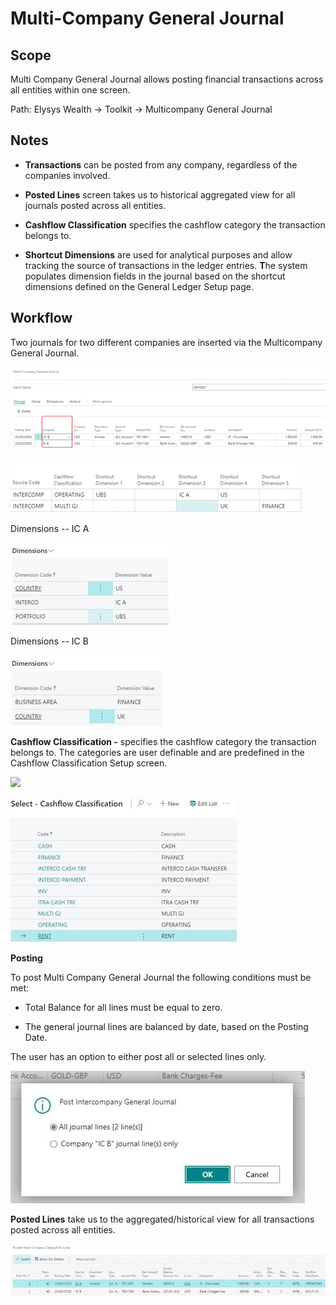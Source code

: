 
# Multi-Company General Journal

## Scope 

Multi Company General Journal allows posting financial transactions
across all entities within one screen.

Path: Elysys Wealth -\> Toolkit -\> Multicompany General Journal

## Notes

-   **Transactions** can be posted from any company, regardless of the
    companies involved.

-   **Posted Lines** screen takes us to historical aggregated view for
    all journals posted across all entities.

-   **Cashflow Classification** specifies the cashflow category the
    transaction belongs to.

-   **Shortcut Dimensions** are used for analytical purposes and allow
    tracking the source of transactions in the ledger entries. **T**he
    system populates dimension fields in the journal based on the
    shortcut dimensions defined on the General Ledger Setup page.

## Workflow 

Two journals for two different companies are inserted via the
Multicompany General Journal.

![](../../assets/img/MulticompanyGeneralJournal/image001.png)

![](../../assets/img/MulticompanyGeneralJournal/image002.png)

Dimensions -- IC A

![](../../assets/img/MulticompanyGeneralJournal/image003.png)

Dimensions -- IC B

![](../../assets/img/MulticompanyGeneralJournal/image004.png)

**Cashflow Classification -** specifies the cashflow category the
transaction belongs to. The categories are user definable and are
predefined in the Cashflow Classification Setup screen. 

![](../../assets/img/MulticompanyGeneralJournal/image00e5.png)

![](../../assets/img/MulticompanyGeneralJournal/image006.png)

**Posting**

To post Multi Company General Journal the following conditions must be
met:

-   Total Balance for all lines must be equal to zero.

-   The general journal lines are balanced by date, based on the Posting
    Date.

The user has an option to either post all or selected lines only.

![](../../assets/img/MulticompanyGeneralJournal/image007.png)

**Posted Lines** take us to the aggregated/historical view for all
transactions posted across all entities.

![](../../assets/img/MulticompanyGeneralJournal/image008.png)
